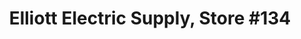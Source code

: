 ---
title: "Elliott Electric Supply, Store #134"
url: /tulsa/elliott-electric-supply-store-134/
shop: electrical
---